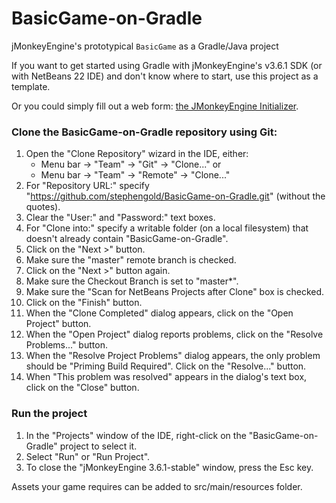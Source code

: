 # BasicGame-on-Gradle

jMonkeyEngine's prototypical `BasicGame` as a Gradle/Java project

If you want to get started using Gradle with jMonkeyEngine's v3.6.1 SDK (or with
NetBeans 22 IDE) and don't know where to start, use this project as a template.

Or you could simply fill out a web form:
[the JMonkeyEngine Initializer](https://jmonkeyengine.org/start/).

### Clone the BasicGame-on-Gradle repository using Git:

 1. Open the "Clone Repository" wizard in the IDE, either:
     + Menu bar -> "Team" -> "Git" -> "Clone..." or
     + Menu bar -> "Team" -> "Remote" -> "Clone..."
 2. For "Repository URL:" specify
    "https://github.com/stephengold/BasicGame-on-Gradle.git" (without the quotes).
 3. Clear the "User:" and "Password:" text boxes.
 4. For "Clone into:" specify a writable folder (on a local filesystem)
    that doesn't already contain "BasicGame-on-Gradle".
 5. Click on the "Next >" button.
 6. Make sure the "master" remote branch is checked.
 7. Click on the "Next >" button again.
 8. Make sure the Checkout Branch is set to "master*".
 9. Make sure the "Scan for NetBeans Projects after Clone" box is checked.
10. Click on the "Finish" button.
11. When the "Clone Completed" dialog appears,
    click on the "Open Project" button.
12. When the "Open Project" dialog reports problems,
    click on the "Resolve Problems..." button.
13. When the "Resolve Project Problems" dialog appears, the only problem should be "Priming Build Required".
    Click on the "Resolve..." button.
14. When "This problem was resolved" appears in the dialog's text box,
    click on the "Close" button.

### Run the project

 1. In the "Projects" window of the IDE,
    right-click on the "BasicGame-on-Gradle" project to select it.
 2. Select "Run" or "Run Project".
 3. To close the "jMonkeyEngine 3.6.1-stable" window, press the Esc key.

Assets your game requires can be added to src/main/resources folder.

